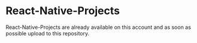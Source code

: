 # React-Native-Projects
React-Native-Projects are already available on this account and as soon as possible upload to this repository.
